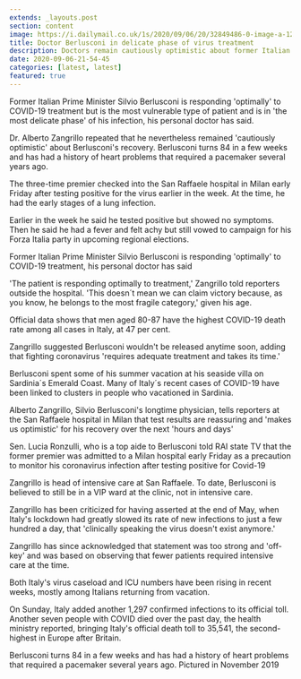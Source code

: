 ```yaml
---
extends: _layouts.post
section: content
image: https://i.dailymail.co.uk/1s/2020/09/06/20/32849486-0-image-a-12_1599421750431.jpg 
title: Doctor Berlusconi in delicate phase of virus treatment 
description: Doctors remain cautiously optimistic about former Italian Prime Minister Silvio Berlusconis recovery from coronavirus after he was admitted to San Raffaele hospital in Milan on Friday. 
date: 2020-09-06-21-54-45 
categories: [latest, latest] 
featured: true 
--- 
```

Former Italian Prime Minister Silvio Berlusconi is responding 'optimally' to COVID-19 treatment but is the most vulnerable type of patient and is in 'the most delicate phase' of his infection, his personal doctor has said.

Dr. Alberto Zangrillo repeated that he nevertheless remained 'cautiously optimistic' about Berlusconi's recovery. Berlusconi turns 84 in a few weeks and has had a history of heart problems that required a pacemaker several years ago.

The three-time premier checked into the San Raffaele hospital in Milan early Friday after testing positive for the virus earlier in the week. At the time, he had the early stages of a lung infection.

Earlier in the week he said he tested positive but showed no symptoms. Then he said he had a fever and felt achy but still vowed to campaign for his Forza Italia party in upcoming regional elections.

Former Italian Prime Minister Silvio Berlusconi is responding 'optimally' to COVID-19 treatment, his personal doctor has said

'The patient is responding optimally to treatment,' Zangrillo told reporters outside the hospital. 'This doesn´t mean we can claim victory because, as you know, he belongs to the most fragile category,' given his age.

Official data shows that men aged 80-87 have the highest COVID-19 death rate among all cases in Italy, at 47 per cent.

Zangrillo suggested Berlusconi wouldn't be released anytime soon, adding that fighting coronavirus 'requires adequate treatment and takes its time.'

Berlusconi spent some of his summer vacation at his seaside villa on Sardinia´s Emerald Coast. Many of Italy´s recent cases of COVID-19 have been linked to clusters in people who vacationed in Sardinia.

Alberto Zangrillo, Silvio Berlusconi's longtime physician, tells reporters at the San Raffaele hospital in Milan that test results are reassuring and 'makes us optimistic' for his recovery over the next 'hours and days'

Sen. Lucia Ronzulli, who is a top aide to Berlusconi told RAI state TV that the former premier was admitted to a Milan hospital early Friday as a precaution to monitor his coronavirus infection after testing positive for Covid-19

Zangrillo is head of intensive care at San Raffaele. To date, Berlusconi is believed to still be in a VIP ward at the clinic, not in intensive care.

Zangrillo has been criticized for having asserted at the end of May, when Italy's lockdown had greatly slowed its rate of new infections to just a few hundred a day, that 'clinically speaking the virus doesn't exist anymore.'

Zangrillo has since acknowledged that statement was too strong and 'off-key' and was based on observing that fewer patients required intensive care at the time.

Both Italy's virus caseload and ICU numbers have been rising in recent weeks, mostly among Italians returning from vacation.

On Sunday, Italy added another 1,297 confirmed infections to its official toll. Another seven people with COVID died over the past day, the health ministry reported, bringing Italy's official death toll to 35,541, the second-highest in Europe after Britain.

Berlusconi turns 84 in a few weeks and has had a history of heart problems that required a pacemaker several years ago. Pictured in November 2019 

